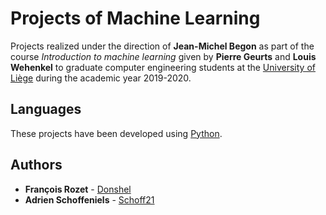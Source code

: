 # Projects of Machine Learning

Projects realized under the direction of **Jean-Michel Begon** as part of the course *Introduction to machine learning* given by **Pierre Geurts** and **Louis Wehenkel** to graduate computer engineering students at the [University of Liège](https://www.uliege.be/) during the academic year 2019-2020.

## Languages

These projects have been developed using [Python](https://www.python.org/).

## Authors

* **François Rozet** - [Donshel](https://github.com/Donshel)
* **Adrien Schoffeniels** - [Schoff21](https://github.com/Schoff21)
